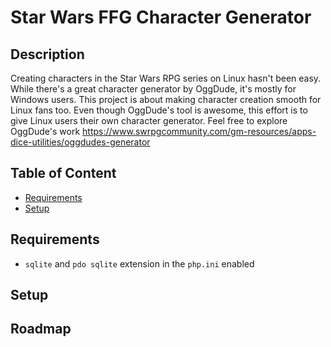 # Star Wars FFG Character Generator

## Description

Creating characters in the Star Wars RPG series on Linux hasn't been easy. 
While there's a great character generator by OggDude, it's mostly for Windows users. 
This project is about making character creation smooth for Linux fans too. 
Even though OggDude's tool is awesome, this effort is to give Linux users their own character generator. 
Feel free to explore OggDude's work https://www.swrpgcommunity.com/gm-resources/apps-dice-utilities/oggdudes-generator

## Table of Content

- [Requirements](#requirements)
- [Setup](#setup)

## Requirements
- ``sqlite`` and ``pdo sqlite`` extension in the ``php.ini`` enabled

## Setup

## Roadmap



